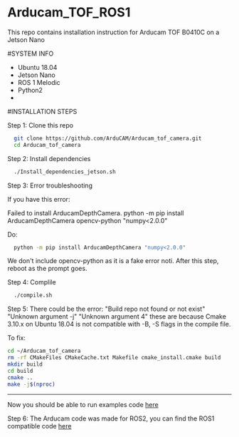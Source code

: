 # Arducam_TOF_ROS1

This repo contains installation instruction for Arducam TOF B0410C on a Jetson Nano 

#SYSTEM INFO

- Ubuntu 18.04
- Jetson Nano
- ROS 1 Melodic
- Python2
- 
#INSTALLATION STEPS

Step 1: Clone this repo
```bash
  git clone https://github.com/ArduCAM/Arducam_tof_camera.git
  cd Arducam_tof_camera
```
Step 2: Install dependencies

```bash
  ./Install_dependencies_jetson.sh
```
Step 3: Error troubleshooting

If you have this error:

Failed to install ArducamDepthCamera.
python -m pip install ArducamDepthCamera opencv-python "numpy<2.0.0"

Do:

```bash
  python -m pip install ArducamDepthCamera "numpy<2.0.0"
``` 
We don't include opencv-python as it is a fake error noti.
After this step, reboot as the prompt goes.

Step 4: Complile

```bash
  ./compile.sh
```
Step 5:
There could be the error:
"Build repo not found or not exist" 
"Unknown argument -j"
"Unknown argument 4"
these are because Cmake 3.10.x on Ubuntu 18.04 is not compatible with -B, -S flags in the compile file. 

To fix:
```bash
cd ~/Arducam_tof_camera
rm -rf CMakeFiles CMakeCache.txt Makefile cmake_install.cmake build
mkdir build
cd build
cmake ..
make -j$(nproc)
```
-------------------
Now you should be able to run examples code [here](https://github.com/ArduCAM/Arducam_tof_camera)


Step 6: 
The Arducam code was made for ROS2, you can find the ROS1 compatible code [here](tof_python2.py)



